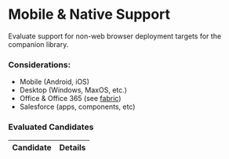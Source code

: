 # Mobile & Native Support

Evaluate support for non-web browser deployment targets for the companion library.

### Considerations:

- Mobile (Android, iOS) 
- Desktop (Windows, MaxOS, etc.) 
- Office & Office 365 (see [fabric](https://developer.microsoft.com/en-us/fabric)) 
- Salesforce (apps, components, etc) 


### Evaluated Candidates

| Candidate | Details |
| --------- | ------- |
